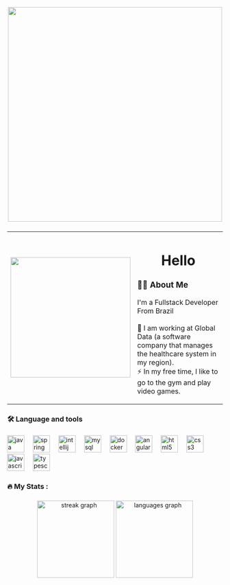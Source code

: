 <div align="center">
  <img height="500" src="https://github.com/user-attachments/assets/49b0cc76-3eb0-4811-9894-a36e20fec0f5" />
</div>

###

<table>
  <tr>
    <td>
      <img height="280" width="280" src="https://github.com/user-attachments/assets/4c708fad-cbe0-4369-aef3-1fa178349be2" />
    </td>
    <td>
      <h1 align="center">Hello</h1>
      <h3>👩‍💻 About Me</h3>
      <p>
        I'm a Fullstack Developer From Brazil<br><br>
        🔭 I am working at Global Data (a software company that manages the healthcare system in my region).<br>
        ⚡ In my free time, I like to go to the gym and play video games.
      </p>
    </td>
  </tr>
</table>

###

<h3 align="left">🛠 Language and tools</h3>

###

<div align="left">
  <img src="https://cdn.jsdelivr.net/gh/devicons/devicon/icons/java/java-original.svg" height="40" alt="java logo" />
  <img width="12" />
  <img src="https://cdn.jsdelivr.net/gh/devicons/devicon/icons/spring/spring-original.svg" height="40" alt="spring logo" />
  <img width="12" />
  <img src="https://cdn.jsdelivr.net/gh/devicons/devicon/icons/intellij/intellij-original.svg" height="40" alt="intellij logo" />
  <img width="12" />
  <img src="https://cdn.jsdelivr.net/gh/devicons/devicon/icons/mysql/mysql-original.svg" height="40" alt="mysql logo" />
  <img width="12" />
  <img src="https://cdn.jsdelivr.net/gh/devicons/devicon/icons/docker/docker-plain-wordmark.svg" height="40" alt="docker logo" />
  <img width="12" />
  <img src="https://cdn.jsdelivr.net/gh/devicons/devicon/icons/angularjs/angularjs-original.svg" height="40" alt="angularjs logo" />
  <img width="12" />
  <img src="https://cdn.jsdelivr.net/gh/devicons/devicon/icons/html5/html5-original.svg" height="40" alt="html5 logo" />
  <img width="12" />
  <img src="https://cdn.jsdelivr.net/gh/devicons/devicon/icons/css3/css3-original.svg" height="40" alt="css3 logo" />
  <img width="12" />
  <img src="https://cdn.jsdelivr.net/gh/devicons/devicon/icons/javascript/javascript-original.svg" height="40" alt="javascript logo" />
  <img width="12" />
  <img src="https://cdn.jsdelivr.net/gh/devicons/devicon/icons/typescript/typescript-original.svg" height="40" alt="typescript logo" />
</div>

###

<h3 align="left">🔥 My Stats :</h3>

###

<div align="center">
  <img src="https://streak-stats.demolab.com?user=CarlosEDsl&locale=en&mode=daily&theme=dark&hide_border=false&border_radius=5&order=3" height="180" alt="streak graph" />
  <img src="https://github-readme-stats.vercel.app/api/top-langs?username=CarlosEDsl&locale=en&hide_title=false&layout=compact&card_width=320&langs_count=5&theme=dracula&hide_border=false&order=2" height="180" alt="languages graph" />
</div>
